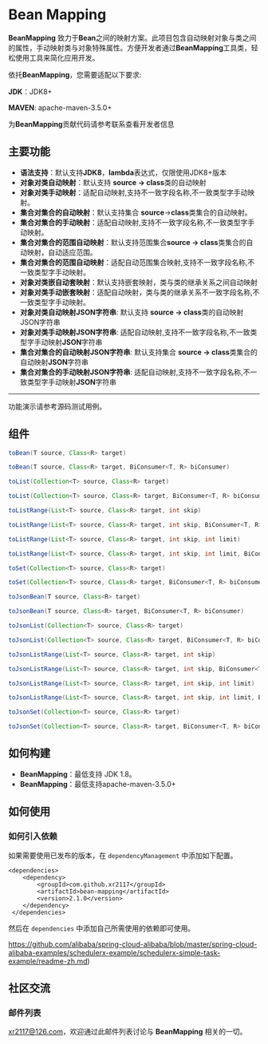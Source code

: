 # Bean Mapping

**BeanMapping** 致力于**Bean**之间的映射方案。此项目包含自动映射对象与类之间的属性，手动映射类与对象特殊属性。方便开发者通过**BeanMapping**工具类，轻松使用工具来简化应用开发。

依托**BeanMapping**，您需要适配以下要求:

**JDK**：JDK8+

**MAVEN**: apache-maven-3.5.0+



为**BeanMapping**贡献代码请参考联系查看开发者信息

## 主要功能

* **语法支持**：默认支持**JDK8**，**lambda**表达式，仅限使用JDK8+版本
* **对象对类自动映射**：默认支持 **source -> class**类的自动映射
* **对象对类手动映射**：适配自动映射,支持不一致字段名称,不一致类型字手动映射。
* **集合对集合的自动映射**：默认支持集合 **source**->**class**类集合的自动映射。
* **集合对集合的手动映射**：适配自动映射,支持不一致字段名称,不一致类型字手动映射。
* **集合对集合的范围自动映射**：默认支持范围集合**source -> class**类集合的自动映射，自动适应范围。
* **集合对集合的范围自动映射**：适配自动范围集合映射,支持不一致字段名称,不一致类型字手动映射。
* **对象对类嵌自动套映射**：默认支持嵌套映射，类与类的继承关系之间自动映射
* **对象对类手动嵌套映射**：适配自动映射，类与类的继承关系不一致字段名称,不一致类型字手动映射。
* **对象对类自动映射JSON字符串**: 默认支持 **source -> class**类的自动映射JSON字符串
* **对象对类手动映射JSON字符串**: 适配自动映射,支持不一致字段名称,不一致类型字手动映射**JSON**字符串
* **集合对集合的自动映射JSON字符串**: 默认支持集合 **source -> class**类集合的自动映射**JSON**字符串
* **集合对集合的手动映射JSON字符串**: 适配自动映射,支持不一致字段名称,不一致类型字手动映射**JSON**字符串

****


功能演示请参考源码测试用例。

## 组件

```java
toBean(T source, Class<R> target)

toBean(T source, Class<R> target, BiConsumer<T, R> biConsumer)

toList(Collection<T> source, Class<R> target)

toList(Collection<T> source, Class<R> target, BiConsumer<T, R> biConsumer)

toListRange(List<T> source, Class<R> target, int skip)

toListRange(List<T> source, Class<R> target, int skip, BiConsumer<T, R> biConsumer)

toListRange(List<T> source, Class<R> target, int skip, int limit)

toListRange(List<T> source, Class<R> target, int skip, int limit, BiConsumer<T, R> biConsumer)

toSet(Collection<T> source, Class<R> target)

toSet(Collection<T> source, Class<R> target, BiConsumer<T, R> biConsumer)

toJsonBean(T source, Class<R> target)

toJsonBean(T source, Class<R> target, BiConsumer<T, R> biConsumer)

toJsonList(Collection<T> source, Class<R> target)

toJsonList(Collection<T> source, Class<R> target, BiConsumer<T, R> biConsumer)

toJsonListRange(List<T> source, Class<R> target, int skip)

toJsonListRange(List<T> source, Class<R> target, int skip, BiConsumer<T, R> biConsumer)

toJsonListRange(List<T> source, Class<R> target, int skip, int limit)

toJsonListRange(List<T> source, Class<R> target, int skip, int limit, BiConsumer<T, R> biConsumer)

toJsonSet(Collection<T> source, Class<R> target)

toJsonSet(Collection<T> source, Class<R> target, BiConsumer<T, R> biConsumer)
```



## 如何构建

* **BeanMapping**：最低支持 JDK 1.8。
* **BeanMapping**：最低支持apache-maven-3.5.0+

## 如何使用

### 如何引入依赖

如果需要使用已发布的版本，在 `dependencyManagement` 中添加如下配置。

	<dependencies>
		<dependency>
	        <groupId>com.github.xr2117</groupId>
	        <artifactId>bean-mapping</artifactId>
	        <version>2.1.0</version>
	    </dependency>
	 </dependencies>

然后在 `dependencies` 中添加自己所需使用的依赖即可使用。

https://github.com/alibaba/spring-cloud-alibaba/blob/master/spring-cloud-alibaba-examples/schedulerx-example/schedulerx-simple-task-example/readme-zh.md)


## 社区交流

### 邮件列表

xr2117@126.com，欢迎通过此邮件列表讨论与 **BeanMapping** 相关的一切。
